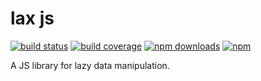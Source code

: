 lax js
======

[![build status](https://img.shields.io/travis/jmcriffey/lax/master.svg)](https://travis-ci.org/jmcriffey/lax)
[![build coverage](https://img.shields.io/coveralls/jmcriffey/lax/master.svg)](https://coveralls.io/r/jmcriffey/lax?branch=master)
[![npm downloads](https://img.shields.io/npm/dm/lax.svg)](https://www.npmjs.com/package/lax)
[![npm](https://img.shields.io/npm/v/lax.svg)](https://www.npmjs.com/package/lax)

A JS library for lazy data manipulation.
